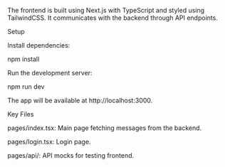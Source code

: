 The frontend is built using Next.js with TypeScript and styled using TailwindCSS. It communicates with the backend through API endpoints.

Setup

Install dependencies:

npm install

Run the development server:

npm run dev

The app will be available at http://localhost:3000.

Key Files

pages/index.tsx: Main page fetching messages from the backend.

pages/login.tsx: Login page.

pages/api/: API mocks for testing frontend.
